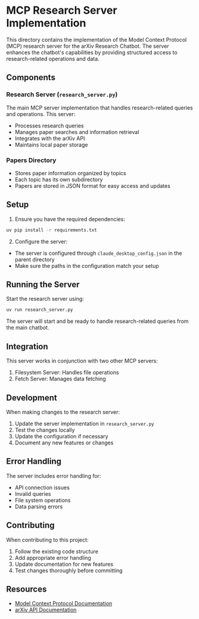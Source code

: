 # MCP Research Server Implementation

This directory contains the implementation of the Model Context Protocol (MCP) research server for the arXiv Research Chatbot. The server enhances the chatbot's capabilities by providing structured access to research-related operations and data.

## Components

### Research Server (`research_server.py`)

The main MCP server implementation that handles research-related queries and operations. This server:

- Processes research queries
- Manages paper searches and information retrieval
- Integrates with the arXiv API
- Maintains local paper storage

### Papers Directory

- Stores paper information organized by topics
- Each topic has its own subdirectory
- Papers are stored in JSON format for easy access and updates

## Setup

1. Ensure you have the required dependencies:

```bash
uv pip install -r requirements.txt
```

2. Configure the server:

- The server is configured through `claude_desktop_config.json` in the parent directory
- Make sure the paths in the configuration match your setup

## Running the Server

Start the research server using:

```bash
uv run research_server.py
```

The server will start and be ready to handle research-related queries from the main chatbot.

## Integration

This server works in conjunction with two other MCP servers:

1. Filesystem Server: Handles file operations
2. Fetch Server: Manages data fetching

## Development

When making changes to the research server:

1. Update the server implementation in `research_server.py`
2. Test the changes locally
3. Update the configuration if necessary
4. Document any new features or changes

## Error Handling

The server includes error handling for:

- API connection issues
- Invalid queries
- File system operations
- Data parsing errors

## Contributing

When contributing to this project:

1. Follow the existing code structure
2. Add appropriate error handling
3. Update documentation for new features
4. Test changes thoroughly before committing

## Resources

- [Model Context Protocol Documentation](https://github.com/anthropics/model-context-protocol)
- [arXiv API Documentation](https://arxiv.org/help/api/)
